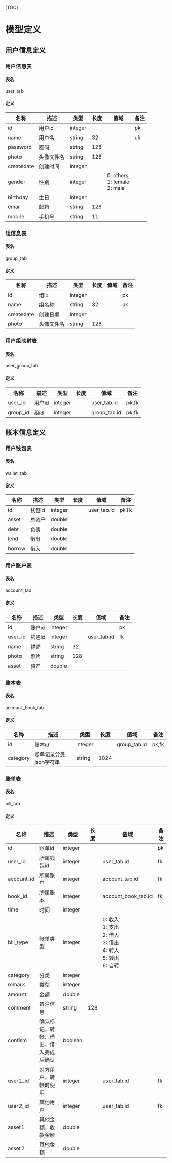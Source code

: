 

[TOC]

# 模型定义



## 用户信息定义

### 用户信息表

#### 表名

user_tab

#### 定义

| 名称       | 描述       | 类型    | 长度 | 值域                                    | 备注 |
| ---------- | ---------- | ------- | ---- | --------------------------------------- | ---- |
| id         | 用户id     | integer |      |                                         | pk   |
| name       | 用户名     | string  | 32   |                                         | uk   |
| password   | 密码       | string  | 128  |                                         |      |
| photo      | 头像文件名 | string  | 128  |                                         |      |
| createdate | 创建时间   | integer |      |                                         |      |
| gender     | 性别       | integer |      | 0: others <br />1: female <br />2: male |      |
| birthday   | 生日       | integer |      |                                         |      |
| email      | 邮箱       | string  | 128  |                                         |      |
| mobile     | 手机号     | string  | 11   |                                         |      |



### 组信息表

#### 表名

group_tab

#### 定义

| 名称       | 描述       | 类型    | 长度 | 值域 | 备注 |
| ---------- | ---------- | ------- | ---- | ---- | ---- |
| id         | 组id       | integer |      |      | pk   |
| name       | 组名称     | string  | 32   |      | uk   |
| createdate | 创建日期   | integer |      |      |      |
| photo      | 头像文件名 | string  | 128  |      |      |



### 用户组映射表

#### 表名

user_group_tab

#### 定义

| 名称     | 描述   | 类型    | 长度 | 值域         | 备注  |
| -------- | ------ | ------- | ---- | ------------ | ----- |
| user_id  | 用户id | integer |      | user_tab.id  | pk,fk |
| group_id | 组id   | integer |      | group_tab.id | pk,fk |



## 账本信息定义

### 用户钱包表

#### 表名

wallet_tab

#### 定义

| 名称   | 描述   | 类型    | 长度 | 值域        | 备注  |
| ------ | ------ | ------- | ---- | ----------- | ----- |
| id     | 钱包id | integer |      | user_tab.id | pk,fk |
| asset  | 总资产 | double  |      |             |       |
| debt   | 负债   | double  |      |             |       |
| lend   | 借出   | double  |      |             |       |
| borrow | 借入   | double  |      |             |       |



### 用户账户表

#### 表名

account_tab

#### 定义

| 名称    | 描述   | 类型    | 长度 | 值域        | 备注 |
| ------- | ------ | ------- | ---- | ----------- | ---- |
| id      | 账户id | integer |      |             | pk   |
| user_id | 钱包id | integer |      | user_tab.id | fk   |
| name    | 描述   | string  | 32   |             |      |
| photo   | 照片   | string  | 128  |             |      |
| asset   | 资产   | double  |      |             |      |



### 账本表

#### 表名

account_book_tab

#### 定义

| 名称     | 描述                   | 类型    | 长度 | 值域         | 备注  |
| -------- | ---------------------- | ------- | ---- | ------------ | ----- |
| id       | 账本id                 | integer |      | group_tab.id | pk,fk |
| category | 账单记录分类json字符串 | string  | 1024 |              |       |



### 账单表

#### 表名

bill_tab

#### 定义

| 名称       | 描述                                 | 类型    | 长度 | 值域                                                         | 备注 |
| ---------- | ------------------------------------ | ------- | ---- | ------------------------------------------------------------ | ---- |
| id         | 账单id                               | integer |      |                                                              | pk   |
| user_id    | 所属钱包id                           | integer |      | user_tab.id                                                  | fk   |
| account_id | 所属账户                             | integer |      | account_tab.id                                               | fk   |
| book_id    | 所属账本                             | integer |      | account_book_tab.id                                          | fk   |
| time       | 时间                                 | integer |      |                                                              |      |
| bill_type  | 账单类型                             | integer |      | 0: 收入<br />1: 支出<br />2: 借入<br />3: 借出<br />4: 转入<br />5: 转出<br />6: 自转 |      |
| category   | 分类                                 | integer |      |                                                              |      |
| remark     | 类型                                 | integer |      |                                                              |      |
| amount     | 金额                                 | double  |      |                                                              |      |
| comment    | 备注信息                             | string  | 128  |                                                              |      |
| confirm    | 确认标记，转帐、借出、借入完成后确认 | boolean |      |                                                              |      |
| user1_id   | 对方用户，转帐时使用                 | integer |      | user_tab.id                                                  | fk   |
| user2_id   | 其他用户                             | integer |      | user_tab.id                                                  | fk   |
| asset1     | 其他金额，收款金额                   | double  |      |                                                              |      |
| asset2     | 其他金额                             | double  |      |                                                              |      |













